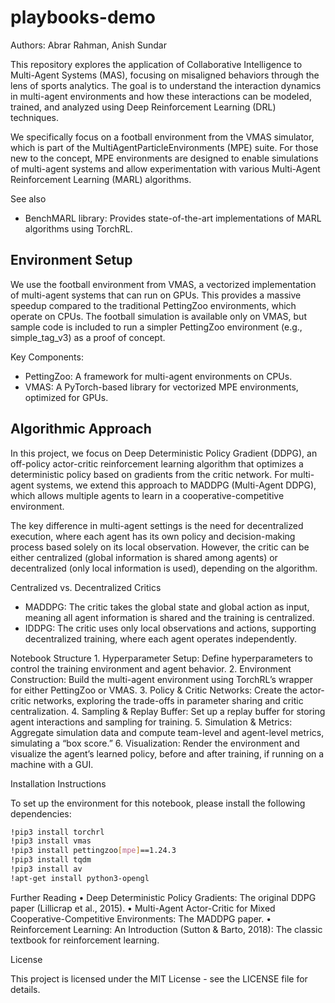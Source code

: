 # playbooks-demo

Authors: Abrar Rahman, Anish Sundar

This repository explores the application of Collaborative Intelligence to Multi-Agent Systems (MAS), focusing on misaligned behaviors through the lens of sports analytics. The goal is to understand the interaction dynamics in multi-agent environments and how these interactions can be modeled, trained, and analyzed using Deep Reinforcement Learning (DRL) techniques.

We specifically focus on a football environment from the VMAS simulator, which is part of the MultiAgentParticleEnvironments (MPE) suite. For those new to the concept, MPE environments are designed to enable simulations of multi-agent systems and allow experimentation with various Multi-Agent Reinforcement Learning (MARL) algorithms.

See also
- BenchMARL library: Provides state-of-the-art implementations of MARL algorithms using TorchRL.

## Environment Setup

We use the football environment from VMAS, a vectorized implementation of multi-agent systems that can run on GPUs. This provides a massive speedup compared to the traditional PettingZoo environments, which operate on CPUs. The football simulation is available only on VMAS, but sample code is included to run a simpler PettingZoo environment (e.g., simple_tag_v3) as a proof of concept.

Key Components:
-	PettingZoo: A framework for multi-agent environments on CPUs.
- VMAS: A PyTorch-based library for vectorized MPE environments, optimized for GPUs.

## Algorithmic Approach

In this project, we focus on Deep Deterministic Policy Gradient (DDPG), an off-policy actor-critic reinforcement learning algorithm that optimizes a deterministic policy based on gradients from the critic network. For multi-agent systems, we extend this approach to MADDPG (Multi-Agent DDPG), which allows multiple agents to learn in a cooperative-competitive environment.

The key difference in multi-agent settings is the need for decentralized execution, where each agent has its own policy and decision-making process based solely on its local observation. However, the critic can be either centralized (global information is shared among agents) or decentralized (only local information is used), depending on the algorithm.

Centralized vs. Decentralized Critics
- MADDPG: The critic takes the global state and global action as input, meaning all agent information is shared and the training is centralized.
- IDDPG: The critic uses only local observations and actions, supporting decentralized training, where each agent operates independently.

Notebook Structure
	1.	Hyperparameter Setup: Define hyperparameters to control the training environment and agent behavior.
	2.	Environment Construction: Build the multi-agent environment using TorchRL’s wrapper for either PettingZoo or VMAS.
	3.	Policy & Critic Networks: Create the actor-critic networks, exploring the trade-offs in parameter sharing and critic centralization.
	4.	Sampling & Replay Buffer: Set up a replay buffer for storing agent interactions and sampling for training.
	5.	Simulation & Metrics: Aggregate simulation data and compute team-level and agent-level metrics, simulating a “box score.”
	6.	Visualization: Render the environment and visualize the agent’s learned policy, before and after training, if running on a machine with a GUI.

Installation Instructions

To set up the environment for this notebook, please install the following dependencies:

```bash
!pip3 install torchrl
!pip3 install vmas
!pip3 install pettingzoo[mpe]==1.24.3
!pip3 install tqdm
!pip3 install av
!apt-get install python3-opengl
```

Further Reading
	•	Deep Deterministic Policy Gradients: The original DDPG paper (Lillicrap et al., 2015).
	•	Multi-Agent Actor-Critic for Mixed Cooperative-Competitive Environments: The MADDPG paper.
	•	Reinforcement Learning: An Introduction (Sutton & Barto, 2018): The classic textbook for reinforcement learning.

License

This project is licensed under the MIT License - see the LICENSE file for details.
